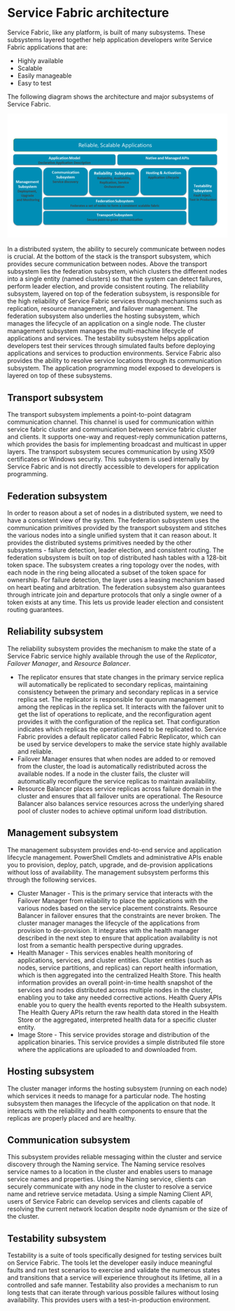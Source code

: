 <properties
   pageTitle="Service Fabric architecture | Microsoft Azure"
   description="Service Fabric is a distributed systems platform used to build scalable, reliable, and easily-managed applications for the cloud. This article shows the architecture of Service Fabric."
   services="service-fabric"
   documentationCenter=".net"
   authors="rishirsinha"
   manager="timlt"
   editor="rishirsinha"/>

<tags
   ms.service="service-fabric"
   ms.devlang="dotnet"
   ms.topic="article"
   ms.tgt_pltfrm="NA"
   ms.workload="NA"
   ms.date="08/26/2015"
   ms.author="rsinha"/>

# Service Fabric architecture
Service Fabric, like any platform, is built of many subsystems. These subsystems layered together help application developers write Service Fabric applications that are:

* Highly available
* Scalable
* Easily manageable
* Easy to test

The following diagram shows the architecture and major subsystems of Service Fabric.

![Diagram of Service Fabric architecture](media/service-fabric-architecture/service-fabric-architecture.png)

In a distributed system, the ability to securely communicate between nodes is crucial. At the bottom of the stack is the transport subsystem, which provides secure communication between nodes. Above the transport subsystem lies the federation subsystem, which clusters the different nodes into a single entity (named clusters) so that the system can detect failures, perform leader election, and provide consistent routing. The reliability subsystem, layered on top of the federation subsystem, is responsible for the high reliability of Service Fabric services through mechanisms such as replication, resource management, and failover management. The federation subsystem also underlies the hosting subsystem, which manages the lifecycle of an application on a single node. The cluster management subsystem manages the multi-machine lifecycle of applications and services. The testability subsystem helps application developers test their services through simulated faults before deploying applications and services to production environments.  Service Fabric also provides the ability to resolve service locations through its communication subsystem. The application programming model exposed to developers is layered on top of these subsystems.

## Transport subsystem
The transport subsystem implements a point-to-point datagram communication channel. This channel is used for communication within service fabric cluster and communication between service fabric cluster and clients. It supports one-way and request-reply communication patterns, which provides the basis for implementing broadcast and multicast in upper layers. The transport subsystem secures communication by using X509 certificates or Windows security. This subsystem is used internally by Service Fabric and is not directly accessible to developers for application programming.

## Federation subsystem
In order to reason about a set of nodes in a distributed system, we need to have a consistent view of the system. The federation subsystem uses the communication primitives provided by the transport subsystem and stitches the various nodes into a single unified system that it can reason about. It provides the distributed systems primitives needed by the other subsystems - failure detection, leader election, and consistent routing. The federation subsystem is built on top of distributed hash tables with a 128-bit token space. The subsystem creates a ring topology over the nodes, with each node in the ring being allocated a subset of the token space for ownership. For failure detection, the layer uses a leasing mechanism based on heart beating and arbitration. The federation subsystem also guarantees through intricate join and departure protocols that only a single owner of a token exists at any time. This lets us provide leader election and consistent routing guarantees.

## Reliability subsystem
The reliability subsystem provides the mechanism to make the state of a Service Fabric service highly available through the use of the *Replicator*, *Failover Manager*, and *Resource Balancer*.

* The replicator ensures that state changes in the primary service replica will automatically be replicated to secondary replicas, maintaining consistency between the primary and secondary replicas in a service replica set. The replicator is responsible for quorum management among the replicas in the replica set. It interacts with the failover unit to get the list of operations to replicate, and the reconfiguration agent provides it with the configuration of the replica set. That configuration indicates which replicas the operations need to be replicated to. Service Fabric provides a default replicator called Fabric Replicator, which can be used by service developers to make the service state highly available and reliable.
* Failover Manager ensures that when nodes are added to or removed from the cluster, the load is automatically redistributed across the available nodes. If a node in the cluster fails, the cluster will automatically reconfigure the service replicas to maintain availability.
* Resource Balancer places service replicas across failure domain in the cluster and ensures that all failover units are operational. The Resource Balancer also balances service resources across the underlying shared pool of cluster nodes to achieve optimal uniform load distribution.

## Management subsystem
The management subsystem provides end-to-end service and application lifecycle management. PowerShell Cmdlets and administrative APIs enable you to provision, deploy, patch, upgrade, and de-provision applications without loss of availability. The management subsystem performs this through the following services.

* Cluster Manager - This is the primary service that interacts with the Failover Manager from reliability to place the applications with the various nodes based on the service placement constraints. Resource Balancer in failover ensures that the constraints are never broken. The cluster manager manages the lifecycle of the applications from provision to de-provision. It integrates with the health manager described in the next step to ensure that application availability is not lost from a semantic health perspective during upgrades.
* Health Manager - This services enables health monitoring of applications, services, and cluster entities. Cluster entities (such as nodes, service partitions, and replicas) can report health information, which is then aggregated into the centralized Health Store. This health information provides an overall point-in-time health snapshot of the services and nodes distributed across multiple nodes in the cluster, enabling you to take any needed corrective actions. Health Query APIs enable you to query the health events reported to the Health subsystem. The Health Query APIs return the raw health data stored in the Health Store or the aggregated, interpreted health data for a specific cluster entity.
* Image Store - This service provides storage and distribution of the application binaries. This service provides a simple distributed file store where the applications are uploaded to and downloaded from.

## Hosting subsystem
The cluster manager informs the hosting subsystem (running on each node) which services it needs to manage for a particular node. The hosting subsystem then manages the lifecycle of the application on that node. It interacts with the reliability and health components to ensure that the replicas are properly placed and are healthy.

## Communication subsystem
This subsystem provides reliable messaging within the cluster and service discovery through the Naming service. The Naming service resolves service names to a location in the cluster and enables users to manage service names and properties. Using the Naming service, clients can securely communicate with any node in the cluster to resolve a service name and retrieve service metadata. Using a simple Naming Client API, users of Service Fabric can develop services and clients capable of resolving the current network location despite node dynamism or the size of the cluster.

## Testability subsystem
Testability is a suite of tools specifically designed for testing services built on Service Fabric. The tools let the developer easily induce meaningful faults and run test scenarios to exercise and validate the numerous states and transitions that a service will experience throughout its lifetime, all in a controlled and safe manner. Testability also provides a mechanism to run long tests that can iterate through various possible failures without losing availability. This provides users with a test-in-production environment.

